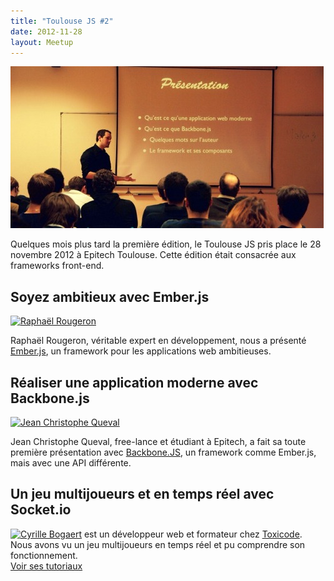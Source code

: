 ```yaml
---
title: "Toulouse JS #2"
date: 2012-11-28
layout: Meetup
---
```


![Toulouse JS 2](/assets/meetups/toulousejs2.jpg)

Quelques mois plus tard la première édition, le Toulouse JS pris place le 28 novembre 2012 à Epitech Toulouse. Cette édition était consacrée aux frameworks front-end.

## Soyez ambitieux avec Ember.js

[![Raphaël Rougeron](//avatars2.githubusercontent.com/u/5461?v=3&s=64 "Raphaël Rougeron")](https://twitter.com/goldoraf)

Raphaël Rougeron, véritable expert en développement, nous a présenté [Ember.js](http://emberjs.com), un framework pour les applications web ambitieuses.

## Réaliser une application moderne avec Backbone.js

[![Jean Christophe Queval](img/speakers/jean-christophe-queval.png "Jean Christophe Queval")](https://twitter.com/queval_j)

Jean Christophe Queval, free-lance et étudiant à Epitech, a fait sa toute première présentation avec [Backbone.JS](http://backbonejs.org), un framework comme Ember.js, mais avec une API différente.

## Un jeu multijoueurs et en temps réel avec Socket.io

[![Cyrille Bogaert](img/speakers/cyrille-bogaert.png "Cyrille Bogaert")](https://twitter.com/Hugeen) est un développeur web et formateur chez [Toxicode](http://www.toxicode.fr/). Nous avons vu un jeu multijoueurs en temps réel et pu comprendre son fonctionnement.  
[Voir ses tutoriaux](http://hugeen.wordpress.com/index-des-articles/)
